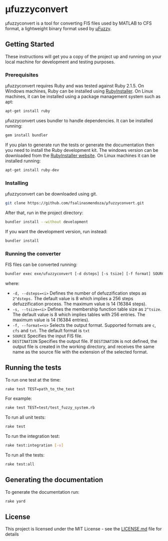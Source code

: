 # µfuzzyconvert

µfuzzyconvert is a tool for converting FIS files used by MATLAB to CFS format,
a lightweight binary format used by
[µFuzzy](http://bitbucket.org/fsalinasmendoza/fuzzy).

## Getting Started

These instructions will get you a copy of the project up and running on your
local machine for development and testing purposes.

### Prerequisites

µfuzzyconvert requires Ruby and was tested against Ruby 2.1.5. On Windows
machines, Ruby can be installed using
[RubyInstaller](https://rubyinstaller.org/downloads/). On Linux machines, it can
be installed using a package management system such as apt:

```bash
apt-get install ruby
```

µfuzzyconvert uses bundler to handle dependencies. It can be installed running:

```bash
gem install bundler
```

If you plan to generate run the tests or generate the documentation then you
need to install the Ruby development kit. The windows version can be downloaded
from the [RubyInstaller website](https://rubyinstaller.org/downloads/). On Linux
machines it can be installed running:

```bash
apt-get install ruby-dev
```

### Installing

µfuzzyconvert can be downloaded using git.

```bash
git clone https://github.com/fsalinasmendoza/µfuzzyconvert.git
```

After that, run in the project directory:

```bash
bundler install --without development
```

If you want the development version, run instead:

```bash
bundler install
```

### Running the converter

FIS files can be converted running:

```bash
bundler exec exe/ufuzzyconvert [-d dsteps] [-s tsize] [-f format] SOURCE [DESTINATION]
```

where:

- `-d, --dsteps=<i>` Defines the number of defuzzification steps as `2^dsteps.` The default value is 8 which implies a 256 steps defuzzification process. The maximum value is 14 (16384 steps).
- `-s, --tsize=<i>` Defines the membership function table size as `2^tsize`. The default value is 8 which implies tables with 256 entries. The maximum value is 14 (16384 entries).
- `-f, --format=<s>` Selects the output format. Supported formats are `c`, `cfs` and `txt`. The default format is `txt`
- `SOURCE` Specifies the input FIS file.
- `DESTINATION` Specifies the output file. If `DESTINATION` is not defined, the output file is created in the working directory, and receives the same name as the source file with the extension of the selected format.


## Running the tests

To run one test at the time:

```bash
rake test TEST=path_to_the_test
```

For example:

```bash
rake test TEST=test/test_fuzzy_system.rb
```

To run all unit tests:

```bash
rake test
```

To run the integration test:

```bash
rake test:integration [-v]
```

To run all the tests:

```bash
rake test:all
```

## Generating the documentation

To generate the documentation run:

```bash
rake yard
```

## License

This project is licensed under the MIT License - see the
[LICENSE.md](LICENSE.md) file for details
